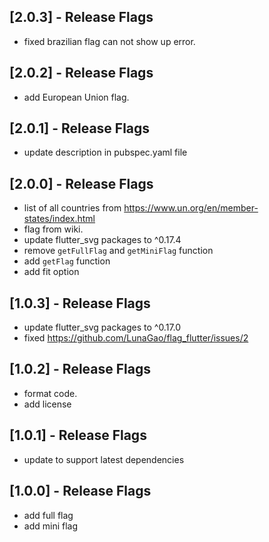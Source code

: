 ## [2.0.3] - Release Flags
* fixed brazilian flag can not show up error.

## [2.0.2] - Release Flags
* add European Union flag.

## [2.0.1] - Release Flags
* update description in pubspec.yaml file

## [2.0.0] - Release Flags
* list of all countries from https://www.un.org/en/member-states/index.html
* flag from wiki.
* update flutter_svg packages to ^0.17.4
* remove `getFullFlag` and `getMiniFlag` function
* add `getFlag` function
* add fit option

## [1.0.3] - Release Flags

* update flutter_svg packages to ^0.17.0
* fixed https://github.com/LunaGao/flag_flutter/issues/2

## [1.0.2] - Release Flags

* format code.
* add license

## [1.0.1] - Release Flags

* update to support latest dependencies

## [1.0.0] - Release Flags

* add full flag
* add mini flag
